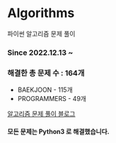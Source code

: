 # Algorithms
파이썬 알고리즘 문제 풀이
### Since 2022.12.13 ~
### 해결한 총 문제 수 : 164개
- BAEKJOON - 115개
- PROGRAMMERS - 49개

[알고리즘 문제 풀이 블로그](https://monzheld.tistory.com/category/%E2%8C%A8%EF%B8%8F%20Algorithms)
#### 모든 문제는 Python3 로 해결했습니다.
